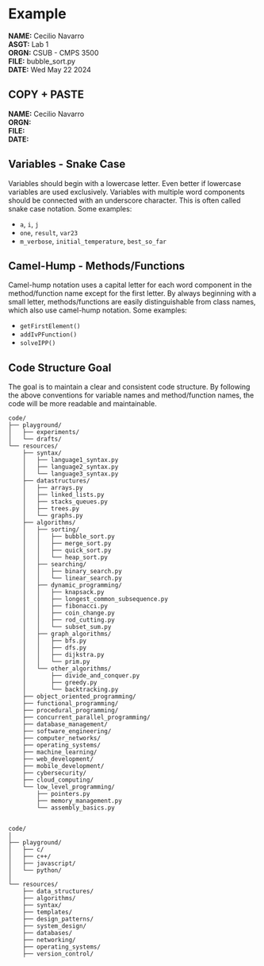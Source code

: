 # Example

**NAME:** Cecilio Navarro  
**ASGT:** Lab 1  
**ORGN:** CSUB - CMPS 3500  
**FILE:** bubble_sort.py  
**DATE:** Wed May 22 2024

## COPY + PASTE
**NAME:** Cecilio Navarro  
**ORGN:**   
**FILE:**   
**DATE:**   

## Variables - Snake Case

Variables should begin with a lowercase letter. Even better if lowercase variables are used exclusively. Variables with multiple word components should be connected with an underscore character. This is often called snake case notation. Some examples:

- `a`, `i`, `j`
- `one`, `result`, `var23`
- `m_verbose`, `initial_temperature`, `best_so_far`

## Camel-Hump - Methods/Functions

Camel-hump notation uses a capital letter for each word component in the method/function name except for the first letter. By always beginning with a small letter, methods/functions are easily distinguishable from class names, which also use camel-hump notation. Some examples:

- `getFirstElement()`
- `addIvPFunction()`
- `solveIPP()`

## Code Structure Goal

The goal is to maintain a clear and consistent code structure. By following the above conventions for variable names and method/function names, the code will be more readable and maintainable.


```plaintext
code/
├── playground/
│   ├── experiments/
│   └── drafts/
└── resources/
    ├── syntax/
    │   ├── language1_syntax.py
    │   ├── language2_syntax.py
    │   └── language3_syntax.py
    ├── datastructures/
    │   ├── arrays.py
    │   ├── linked_lists.py
    │   ├── stacks_queues.py
    │   ├── trees.py
    │   └── graphs.py
    ├── algorithms/
    │   ├── sorting/
    │   │   ├── bubble_sort.py
    │   │   ├── merge_sort.py
    │   │   ├── quick_sort.py
    │   │   └── heap_sort.py
    │   ├── searching/
    │   │   ├── binary_search.py
    │   │   └── linear_search.py
    │   ├── dynamic_programming/
    │   │   ├── knapsack.py
    │   │   ├── longest_common_subsequence.py
    │   │   ├── fibonacci.py
    │   │   ├── coin_change.py
    │   │   ├── rod_cutting.py
    │   │   └── subset_sum.py
    │   ├── graph_algorithms/
    │   │   ├── bfs.py
    │   │   ├── dfs.py
    │   │   ├── dijkstra.py
    │   │   └── prim.py
    │   └── other_algorithms/
    │       ├── divide_and_conquer.py
    │       ├── greedy.py
    │       └── backtracking.py
    ├── object_oriented_programming/
    ├── functional_programming/
    ├── procedural_programming/
    ├── concurrent_parallel_programming/
    ├── database_management/
    ├── software_engineering/
    ├── computer_networks/
    ├── operating_systems/
    ├── machine_learning/
    ├── web_development/
    ├── mobile_development/
    ├── cybersecurity/
    ├── cloud_computing/
    └── low_level_programming/
        ├── pointers.py
        ├── memory_management.py
        └── assembly_basics.py


code/
│
├── playground/
│   ├── c/
│   ├── c++/
│   ├── javascript/
│   └── python/
│
└── resources/
    ├── data_structures/
    ├── algorithms/
    ├── syntax/
    ├── templates/
    ├── design_patterns/
    ├── system_design/
    ├── databases/
    ├── networking/
    ├── operating_systems/
    ├── version_control/
